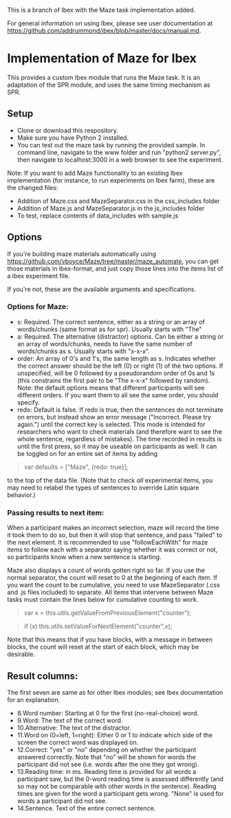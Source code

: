 This is a branch of Ibex with the Maze task implementation added. 

For general information on using Ibex, please see user documentation at <https://github.com/addrummond/ibex/blob/master/docs/manual.md>.

# Implementation of Maze for Ibex

This provides a custom Ibex module that runs the Maze task. It is an adaptation of the SPR module, and uses the same timing mechanism as SPR. 

## Setup

* Clone or download this respository. 
* Make sure you have Python 2 installed. 
* You can test out the maze task by running the provided sample. In command line, navigate to the www folder and run "python2 server.py", then navigate to localhost:3000 in a web browser to see the experiment. 

Note: If you want to add Maze functionality to an existing Ibex implementation (for instance, to run experiments on Ibex farm), these are the changed files:
* Addition of Maze.css and MazeSeparator.css in the css_includes folder
* Addition of Maze.js and MazeSeparator.js in the js_includes folder
* To test, replace contents of data_includes with sample.js 
## Options

If you're building maze materials automatically using <https://github.com/vboyce/Maze/tree/master/maze_automate>, you can get those materials in ibex-format, and just copy those lines into the items list of a ibex experiment file. 

If you're not, these are the available arguments and specifications. 

### Options for Maze: 
* s: Required. The correct sentence, either as a string or an array of words/chunks (same format as for spr). Usually starts with "The"
* a: Required. The alternative (distractor) options. Can be either a string or an array of words/chunks, needs to have the same number of words/chunks as s. Usually starts with "x-x-x". 
* order: An array of 0's and 1's, the same length as s. Indicates whether the correct answer should be the left (0) or right (1) of the two options. If unspecified, will be 0 followed by a pseudorandom order of 0s and 1s (this constrains the first pair to be "The x-x-x" followed by random). Note: the default options means that different participants will see different orders. If you want them to all see the same order, you should specify. 
* redo: Default is false. If redo is true, then the sentences do not terminate on errors, but instead show an error message ("Incorrect. Please try again.") until the correct key is selected. This mode is intended for researchers who want to check materials (and therefore want to see the whole sentence, regardless of mistakes). The time recorded in results is until the first press, so it may be useable on participants as well. It can be toggled on for an entire set of items by adding

> var defaults = ["Maze", {redo: true}];

to the top of the data file. (Note that to check *all* experimental items, you may need to relabel the types of sentences to override Latin square behavior.)

### Passing results to next item:
When a participant makes an incorrect selection, maze will record the time it took them to do so, but then it will stop that sentence, and pass "failed" to the next element. It is recommended to use "followEachWith" for maze items to follow each with a separator saying whether it was correct or not, so participants know when a new sentence is starting. 

Maze also displays a count of words gotten right so far. If you use the normal separator, the count will reset to 0 at the beginning of each item. If you want the count to be cumulative, you need to use MazeSeparator (.css and .js files included) to separate. All items that intervene between Maze tasks must contain the lines below for cumulative counting to work. 
> var x = this.utils.getValueFromPreviousElement("counter");

> if (x) this.utils.setValueForNextElement("counter",x);

Note that this means that if you have blocks, with a message in between blocks, the count will reset at the start of each block, which may be desirable.

## Result columns: 
The first seven are same as for other Ibex modules; see Ibex documentation for an explanation. 
* 8.Word number: Starting at 0 for the first (no-real-choice) word.
* 9.Word: The text of the correct word.
* 10.Alternative: The text of the distractor.
* 11.Word on (0=left, 1=right): Either 0 or 1 to indicate which side of the screen the correct word was displayed on. 
* 12.Correct: "yes" or "no" depending on whether the participant answered correctly. Note that "no" will be shown for words the participant did not see (i.e. words after the one they got wrong). 
* 13.Reading time: in ms. Reading time is provided for all words a participant saw, but the 0-word reading time is assessed differently (and so may not be comparable with other words in the sentence). Reading times are given for the word a participant gets wrong. "None" is used for words a participant did not see. 
* 14.Sentence. Text of the entire correct sentence. 

